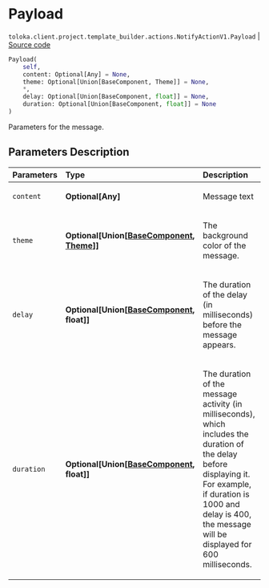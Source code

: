 # Payload
`toloka.client.project.template_builder.actions.NotifyActionV1.Payload` | [Source code](https://github.com/Toloka/toloka-kit/blob/v0.1.26/src/client/project/template_builder/actions.py#L54)

```python
Payload(
    self,
    content: Optional[Any] = None,
    theme: Optional[Union[BaseComponent, Theme]] = None,
    *,
    delay: Optional[Union[BaseComponent, float]] = None,
    duration: Optional[Union[BaseComponent, float]] = None
)
```

Parameters for the message.

## Parameters Description

| Parameters | Type | Description |
| :----------| :----| :-----------|
`content`|**Optional\[Any\]**|<p>Message text</p>
`theme`|**Optional\[Union\[[BaseComponent](toloka.client.project.template_builder.base.BaseComponent.md), [Theme](toloka.client.project.template_builder.actions.NotifyActionV1.Payload.Theme.md)\]\]**|<p>The background color of the message.</p>
`delay`|**Optional\[Union\[[BaseComponent](toloka.client.project.template_builder.base.BaseComponent.md), float\]\]**|<p>The duration of the delay (in milliseconds) before the message appears.</p>
`duration`|**Optional\[Union\[[BaseComponent](toloka.client.project.template_builder.base.BaseComponent.md), float\]\]**|<p>The duration of the message activity (in milliseconds), which includes the duration of the delay before displaying it. For example, if duration is 1000 and delay is 400, the message will be displayed for 600 milliseconds.</p>
